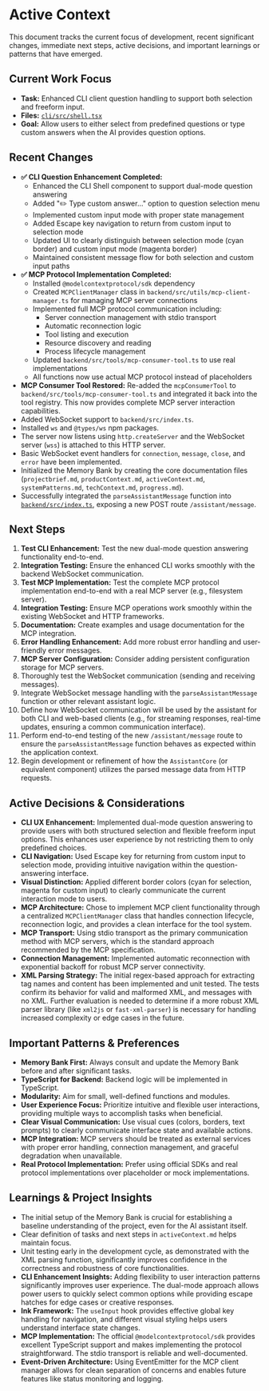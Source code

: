 # Active Context

This document tracks the current focus of development, recent significant changes, immediate next steps, active decisions, and important learnings or patterns that have emerged.

## Current Work Focus

-   **Task:** Enhanced CLI client question handling to support both selection and freeform input.
-   **Files:** [`cli/src/shell.tsx`](cli/src/shell.tsx)
-   **Goal:** Allow users to either select from predefined questions or type custom answers when the AI provides question options.

## Recent Changes

-   **✅ CLI Question Enhancement Completed:** 
    - Enhanced the CLI Shell component to support dual-mode question answering
    - Added "✏️ Type custom answer..." option to question selection menu
    - Implemented custom input mode with proper state management
    - Added Escape key navigation to return from custom input to selection mode
    - Updated UI to clearly distinguish between selection mode (cyan border) and custom input mode (magenta border)
    - Maintained consistent message flow for both selection and custom input paths
-   **✅ MCP Protocol Implementation Completed:** 
    - Installed `@modelcontextprotocol/sdk` dependency
    - Created `MCPClientManager` class in `backend/src/utils/mcp-client-manager.ts` for managing MCP server connections
    - Implemented full MCP protocol communication including:
      - Server connection management with stdio transport
      - Automatic reconnection logic
      - Tool listing and execution
      - Resource discovery and reading
      - Process lifecycle management
    - Updated `backend/src/tools/mcp-consumer-tool.ts` to use real implementations
    - All functions now use actual MCP protocol instead of placeholders
-   **MCP Consumer Tool Restored:** Re-added the `mcpConsumerTool` to `backend/src/tools/mcp-consumer-tool.ts` and integrated it back into the tool registry. This now provides complete MCP server interaction capabilities.
-   Added WebSocket support to `backend/src/index.ts`.
-   Installed `ws` and `@types/ws` npm packages.
-   The server now listens using `http.createServer` and the WebSocket server (`wss`) is attached to this HTTP server.
-   Basic WebSocket event handlers for `connection`, `message`, `close`, and `error` have been implemented.
-   Initialized the Memory Bank by creating the core documentation files (`projectbrief.md`, `productContext.md`, `activeContext.md`, `systemPatterns.md`, `techContext.md`, `progress.md`).
-   Successfully integrated the `parseAssistantMessage` function into [`backend/src/index.ts`](backend/src/index.ts), exposing a new POST route `/assistant/message`.

## Next Steps

1.  **Test CLI Enhancement:** Test the new dual-mode question answering functionality end-to-end.
2.  **Integration Testing:** Ensure the enhanced CLI works smoothly with the backend WebSocket communication.
3.  **Test MCP Implementation:** Test the complete MCP protocol implementation end-to-end with a real MCP server (e.g., filesystem server).
4.  **Integration Testing:** Ensure MCP operations work smoothly within the existing WebSocket and HTTP frameworks.
5.  **Documentation:** Create examples and usage documentation for the MCP integration.
6.  **Error Handling Enhancement:** Add more robust error handling and user-friendly error messages.
7.  **MCP Server Configuration:** Consider adding persistent configuration storage for MCP servers.
8.  Thoroughly test the WebSocket communication (sending and receiving messages).
9.  Integrate WebSocket message handling with the `parseAssistantMessage` function or other relevant assistant logic.
10. Define how WebSocket communication will be used by the assistant for both CLI and web-based clients (e.g., for streaming responses, real-time updates, ensuring a common communication interface).
11. Perform end-to-end testing of the new `/assistant/message` route to ensure the `parseAssistantMessage` function behaves as expected within the application context.
12. Begin development or refinement of how the `AssistantCore` (or equivalent component) utilizes the parsed message data from HTTP requests.

## Active Decisions & Considerations

-   **CLI UX Enhancement:** Implemented dual-mode question answering to provide users with both structured selection and flexible freeform input options. This enhances user experience by not restricting them to only predefined choices.
-   **CLI Navigation:** Used Escape key for returning from custom input to selection mode, providing intuitive navigation within the question-answering interface.
-   **Visual Distinction:** Applied different border colors (cyan for selection, magenta for custom input) to clearly communicate the current interaction mode to users.
-   **MCP Architecture:** Chose to implement MCP client functionality through a centralized `MCPClientManager` class that handles connection lifecycle, reconnection logic, and provides a clean interface for the tool system.
-   **MCP Transport:** Using stdio transport as the primary communication method with MCP servers, which is the standard approach recommended by the MCP specification.
-   **Connection Management:** Implemented automatic reconnection with exponential backoff for robust MCP server connectivity.
-   **XML Parsing Strategy:** The initial regex-based approach for extracting tag names and content has been implemented and unit tested. The tests confirm its behavior for valid and malformed XML, and messages with no XML. Further evaluation is needed to determine if a more robust XML parser library (like `xml2js` or `fast-xml-parser`) is necessary for handling increased complexity or edge cases in the future.

## Important Patterns & Preferences

-   **Memory Bank First:** Always consult and update the Memory Bank before and after significant tasks.
-   **TypeScript for Backend:** Backend logic will be implemented in TypeScript.
-   **Modularity:** Aim for small, well-defined functions and modules.
-   **User Experience Focus:** Prioritize intuitive and flexible user interactions, providing multiple ways to accomplish tasks when beneficial.
-   **Clear Visual Communication:** Use visual cues (colors, borders, text prompts) to clearly communicate interface state and available actions.
-   **MCP Integration:** MCP servers should be treated as external services with proper error handling, connection management, and graceful degradation when unavailable.
-   **Real Protocol Implementation:** Prefer using official SDKs and real protocol implementations over placeholder or mock implementations.

## Learnings & Project Insights

-   The initial setup of the Memory Bank is crucial for establishing a baseline understanding of the project, even for the AI assistant itself.
-   Clear definition of tasks and next steps in `activeContext.md` helps maintain focus.
-   Unit testing early in the development cycle, as demonstrated with the XML parsing function, significantly improves confidence in the correctness and robustness of core functionalities.
-   **CLI Enhancement Insights:** Adding flexibility to user interaction patterns significantly improves user experience. The dual-mode approach allows power users to quickly select common options while providing escape hatches for edge cases or creative responses.
-   **Ink Framework:** The `useInput` hook provides effective global key handling for navigation, and different visual styling helps users understand interface state changes.
-   **MCP Implementation:** The official `@modelcontextprotocol/sdk` provides excellent TypeScript support and makes implementing the protocol straightforward. The stdio transport is reliable and well-documented.
-   **Event-Driven Architecture:** Using EventEmitter for the MCP client manager allows for clean separation of concerns and enables future features like status monitoring and logging.

